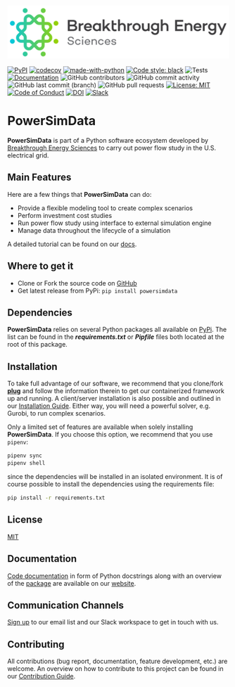 ![logo](https://raw.githubusercontent.com/Breakthrough-Energy/docs/master/source/_static/img/BE_Sciences_RGB_Horizontal_Color.svg)

[![PyPI](https://img.shields.io/pypi/v/powersimdata?color=purple)](https://pypi.org/project/powersimdata/)
[![codecov](https://codecov.io/gh/Breakthrough-Energy/PowerSimData/branch/develop/graph/badge.svg?token=5A20TCV5XL)](https://codecov.io/gh/Breakthrough-Energy/PowerSimData)
[![made-with-python](https://img.shields.io/badge/Made%20with-Python-1f425f.svg)](https://www.python.org/)
[![Code style: black](https://img.shields.io/badge/code%20style-black-000000.svg)](https://github.com/psf/black)
![Tests](https://github.com/Breakthrough-Energy/PowerSimData/workflows/Pytest/badge.svg)
[![Documentation](https://github.com/Breakthrough-Energy/docs/actions/workflows/publish.yml/badge.svg)](https://breakthrough-energy.github.io/docs/)
![GitHub contributors](https://img.shields.io/github/contributors/Breakthrough-Energy/PowerSimData?logo=GitHub)
![GitHub commit activity](https://img.shields.io/github/commit-activity/m/Breakthrough-Energy/PowerSimData?logo=GitHub)
![GitHub last commit (branch)](https://img.shields.io/github/last-commit/Breakthrough-Energy/PowerSimData/develop?logo=GitHub)
![GitHub pull requests](https://img.shields.io/github/issues-pr/Breakthrough-Energy/PowerSimData?logo=GitHub)
[![License: MIT](https://img.shields.io/badge/License-MIT-yellow.svg)](https://opensource.org/licenses/MIT)
[![Code of Conduct](https://img.shields.io/badge/Code_of_conduct-ff69b4.svg)](https://breakthrough-energy.github.io/docs/communication/code_of_conduct.html)
[![DOI](https://zenodo.org/badge/DOI/10.5281/zenodo.4538590.svg)](https://doi.org/10.5281/zenodo.4538590)
[![Slack](https://img.shields.io/badge/Community_Slack-sign_up-1f425f.svg?logo=slack)](https://science.breakthroughenergy.org/#get-updates)

# PowerSimData
**PowerSimData** is part of a Python software ecosystem developed by [Breakthrough
Energy Sciences](https://science.breakthroughenergy.org/) to carry out power flow study
in the U.S. electrical grid.


## Main Features
Here are a few things that **PowerSimData** can do:
* Provide a flexible modeling tool to create complex scenarios
* Perform investment cost studies
* Run power flow study using interface to external simulation engine
* Manage data throughout the lifecycle of a simulation

A detailed tutorial can be found on our [docs].


## Where to get it
* Clone or Fork the source code on [GitHub](https://github.com/Breakthrough-Energy/PowerSimData)
* Get latest release from PyPi: `pip install powersimdata`


## Dependencies
**PowerSimData** relies on several Python packages all available on
[PyPi](https://pypi.org/). The list can be found in the ***requirements.txt*** or
***Pipfile*** files both located at the root of this package.


## Installation
To take full advantage of our software, we recommend that you clone/fork
**[plug](https://github.com/Breakthrough-Energy/plug)** and follow the information
therein to get our containerized framework up and running. A client/server installation
is also possible and outlined in our [Installation
Guide](https://breakthrough-energy.github.io/docs/user/installation_guide.html). Either
way, you will need a powerful solver, e.g. Gurobi, to run complex scenarios.

Only a limited set of features are available when solely installing **PowerSimData**. If you choose this option, we recommend that you use `pipenv`:
```sh
pipenv sync
pipenv shell
```
since the dependencies will be installed in an isolated environment. It is of course
possible to install the dependencies using the requirements file:
```sh
pip install -r requirements.txt
```


## License
[MIT](LICENSE)


## Documentation
[Code documentation][docstrings] in form of Python docstrings along with an overview of
the [package][docs] are available on our [website][website].


## Communication Channels
[Sign up](https://science.breakthroughenergy.org/#get-updates) to our email list and
our Slack workspace to get in touch with us.


## Contributing
All contributions (bug report, documentation, feature development, etc.) are welcome. An
overview on how to contribute to this project can be found in our [Contribution
Guide](https://breakthrough-energy.github.io/docs/dev/contribution_guide.html).



[docs]: https://breakthrough-energy.github.io/docs/powersimdata/index.html
[docstrings]: https://breakthrough-energy.github.io/docs/powersimdata.html
[website]: https://breakthrough-energy.github.io/docs/
